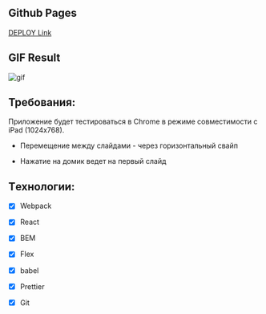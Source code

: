 ## Github Pages

[DEPLOY Link](https://polunekas.github.io/clm-onpoint/)

## GIF Result

![gif](https://github.com/polunekas/clm-onpoint/assets/113113355/ca7324fd-9bb7-42c0-ba0b-dc185537a128)

## Требования:

Приложение будет тестироваться в Chrome в режиме совместимости с iPad (1024x768).

- Перемещение между слайдами - через горизонтальный свайп

- Нажатие на домик ведет на первый слайд

## Тexнологии:

- [x] Webpack

- [x] React

- [x] BEM

- [x] Flex

- [x] babel

- [x] Prettier

- [x] Git
